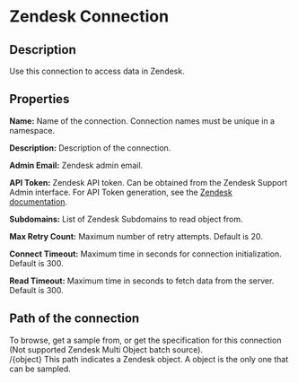 # Zendesk Connection

Description
-----------
Use this connection to access data in Zendesk.

Properties
----------
**Name:** Name of the connection. Connection names must be unique in a namespace.

**Description:** Description of the connection.

**Admin Email:** Zendesk admin email.

**API Token:** Zendesk API token. Can be obtained from the Zendesk Support Admin interface.
For API Token generation, see the [Zendesk documentation](https://support.zendesk.com/hc/en-us/articles/226022787-Generating-a-new-API-token-).

**Subdomains:** List of Zendesk Subdomains to read object from.

**Max Retry Count:** Maximum number of retry attempts. Default is 20.

**Connect Timeout:** Maximum time in seconds for connection initialization. Default is 300.

**Read Timeout:** Maximum time in seconds to fetch data from the server. Default is 300.


Path of the connection
----------------------
To browse, get a sample from, or get the specification for this connection (Not supported Zendesk Multi Object batch 
source).  
/{object} This path indicates a Zendesk object. A object is the only one that can be sampled.